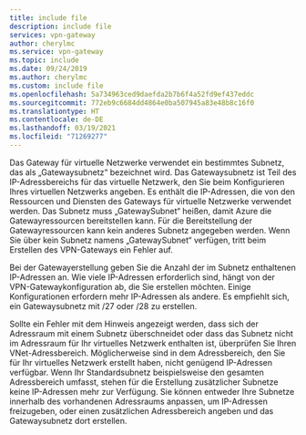 ```yaml
---
title: include file
description: include file
services: vpn-gateway
author: cherylmc
ms.service: vpn-gateway
ms.topic: include
ms.date: 09/24/2019
ms.author: cherylmc
ms.custom: include file
ms.openlocfilehash: 5a734963ced9daefda2b7b6f4a52fd9ef437eddc
ms.sourcegitcommit: 772eb9c6684dd4864e0ba507945a83e48b8c16f0
ms.translationtype: HT
ms.contentlocale: de-DE
ms.lasthandoff: 03/19/2021
ms.locfileid: "71269277"
---
```

Das Gateway für virtuelle Netzwerke verwendet ein bestimmtes Subnetz, das als „Gatewaysubnetz“ bezeichnet wird. Das Gatewaysubnetz ist Teil des IP-Adressbereichs für das virtuelle Netzwerk, den Sie beim Konfigurieren Ihres virtuellen Netzwerks angeben. Es enthält die IP-Adressen, die von den Ressourcen und Diensten des Gateways für virtuelle Netzwerke verwendet werden. Das Subnetz muss „GatewaySubnet“ heißen, damit Azure die Gatewayressourcen bereitstellen kann. Für die Bereitstellung der Gatewayressourcen kann kein anderes Subnetz angegeben werden. Wenn Sie über kein Subnetz namens „GatewaySubnet“ verfügen, tritt beim Erstellen des VPN-Gateways ein Fehler auf.

Bei der Gatewayerstellung geben Sie die Anzahl der im Subnetz enthaltenen IP-Adressen an. Wie viele IP-Adressen erforderlich sind, hängt von der VPN-Gatewaykonfiguration ab, die Sie erstellen möchten. Einige Konfigurationen erfordern mehr IP-Adressen als andere. Es empfiehlt sich, ein Gatewaysubnetz mit /27 oder /28 zu erstellen.

Sollte ein Fehler mit dem Hinweis angezeigt werden, dass sich der Adressraum mit einem Subnetz überschneidet oder dass das Subnetz nicht im Adressraum für Ihr virtuelles Netzwerk enthalten ist, überprüfen Sie Ihren VNet-Adressbereich. Möglicherweise sind in dem Adressbereich, den Sie für Ihr virtuelles Netzwerk erstellt haben, nicht genügend IP-Adressen verfügbar. Wenn Ihr Standardsubnetz beispielsweise den gesamten Adressbereich umfasst, stehen für die Erstellung zusätzlicher Subnetze keine IP-Adressen mehr zur Verfügung. Sie können entweder Ihre Subnetze innerhalb des vorhandenen Adressraums anpassen, um IP-Adressen freizugeben, oder einen zusätzlichen Adressbereich angeben und das Gatewaysubnetz dort erstellen.